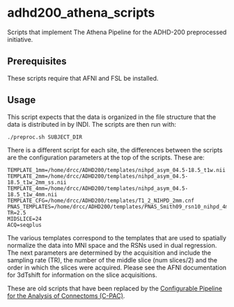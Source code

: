 # adhd200_athena_scripts
Scripts that implement The Athena Pipeline for the ADHD-200 preprocessed initiative.

## Prerequisites

These scripts require that AFNI and FSL be installed.

## Usage

This script expects that the data is organized in the file structure that the 
data is distributed in by INDI. The scripts are then run with:

    ./preproc.sh SUBJECT_DIR

There is a different script for each site, the differences between the scripts
are the configuration parameters at the top of the scripts. These are:

	TEMPLATE_1mm=/home/drcc/ADHD200/templates/nihpd_asym_04.5-18.5_t1w.nii
	TEMPLATE_2mm=/home/drcc/ADHD200/templates/nihpd_asym_04.5-18.5_t1w_2mm_ss.nii
	TEMPLATE_4mm=/home/drcc/ADHD200/templates/nihpd_asym_04.5-18.5_t1w_4mm.nii
	TEMPLATE_CFG=/home/drcc/ADHD200/templates/T1_2_NIHPD_2mm.cnf
	PNAS_TEMPLATES=/home/drcc/ADHD200/templates/PNAS_Smith09_rsn10_nihpd_4mm.nii.gz
	TR=2.5
	MIDSLICE=24
	ACQ=seqplus

The various templates correspond to the templates that are used to spatially 
normalize the data into MNI space and the RSNs used in dual regression. The 
next parameters are determined by the acquisition and include the sampling rate (TR),
the number of the middle slice (num slices/2) and the order in which the slices were
acquired. Please see the AFNI documentation for 3dTshift for information on the slice 
acquisitions.

These are old scripts that have been replaced by the [Configurable Pipeline for the 
Analysis of Connectoms (C-PAC)](http://fcp-indi.github.io/).
